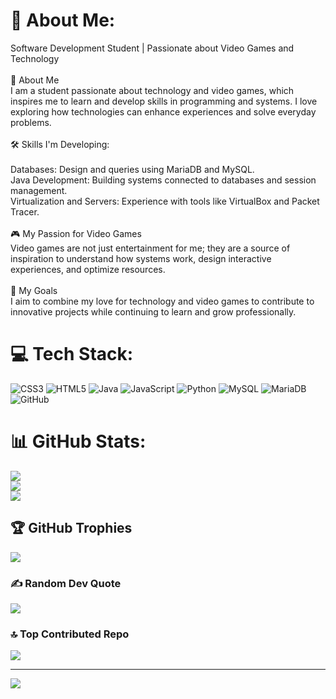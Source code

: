 # 💫 About Me:
Software Development Student | Passionate about Video Games and Technology<br><br>🚀 About Me<br>I am a student passionate about technology and video games, which inspires me to learn and develop skills in programming and systems. I love exploring how technologies can enhance experiences and solve everyday problems.<br><br>🛠️ Skills I'm Developing:<br><br>Databases: Design and queries using MariaDB and MySQL.<br>Java Development: Building systems connected to databases and session management.<br>Virtualization and Servers: Experience with tools like VirtualBox and Packet Tracer.<br><br>🎮 My Passion for Video Games<br>Video games are not just entertainment for me; they are a source of inspiration to understand how systems work, design interactive experiences, and optimize resources.<br><br>🎯 My Goals<br>I aim to combine my love for technology and video games to contribute to innovative projects while continuing to learn and grow professionally.
<br>


# 💻 Tech Stack:
![CSS3](https://img.shields.io/badge/css3-%231572B6.svg?style=for-the-badge&logo=css3&logoColor=white) ![HTML5](https://img.shields.io/badge/html5-%23E34F26.svg?style=for-the-badge&logo=html5&logoColor=white) ![Java](https://img.shields.io/badge/java-%23ED8B00.svg?style=for-the-badge&logo=openjdk&logoColor=white) ![JavaScript](https://img.shields.io/badge/javascript-%23323330.svg?style=for-the-badge&logo=javascript&logoColor=%23F7DF1E) ![Python](https://img.shields.io/badge/python-3670A0?style=for-the-badge&logo=python&logoColor=ffdd54) ![MySQL](https://img.shields.io/badge/mysql-4479A1.svg?style=for-the-badge&logo=mysql&logoColor=white) ![MariaDB](https://img.shields.io/badge/MariaDB-003545?style=for-the-badge&logo=mariadb&logoColor=white) ![GitHub](https://img.shields.io/badge/github-%23121011.svg?style=for-the-badge&logo=github&logoColor=white)
# 📊 GitHub Stats:
![](https://github-readme-stats.vercel.app/api?username=GabrielVazquez12&theme=bear&hide_border=false&include_all_commits=false&count_private=false)<br/>
![](https://github-readme-streak-stats.herokuapp.com/?user=GabrielVazquez12&theme=bear&hide_border=false)<br/>
![](https://github-readme-stats.vercel.app/api/top-langs/?username=GabrielVazquez12&theme=bear&hide_border=false&include_all_commits=false&count_private=false&layout=compact)

## 🏆 GitHub Trophies
![](https://github-profile-trophy.vercel.app/?username=GabrielVazquez12&theme=radical&no-frame=false&no-bg=true&margin-w=4)

### ✍️ Random Dev Quote
![](https://quotes-github-readme.vercel.app/api?type=horizontal&theme=radical)

### 🔝 Top Contributed Repo
![](https://github-contributor-stats.vercel.app/api?username=GabrielVazquez12&limit=5&theme=radical&combine_all_yearly_contributions=true)

---
[![](https://visitcount.itsvg.in/api?id=GabrielVazquez12&icon=0&color=0)](https://visitcount.itsvg.in)

<!-- Proudly created with GPRM ( https://gprm.itsvg.in ) -->
